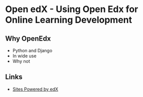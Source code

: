 # Open edX - Using Open Edx for Online Learning Development

## Why OpenEdx
* Python and Django
* In wide use
* Why not

## Links
* [Sites Powered by edX](https://openedx.atlassian.net/wiki/spaces/COMM/pages/162245773/Sites+powered+by+Open+edX)
